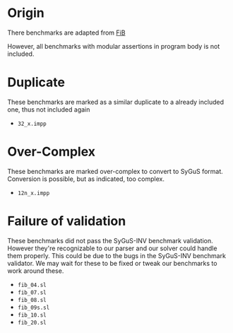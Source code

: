 # Origin

There benchmarks are adapted from [FiB](https://github.com/spencerxiao/ase2017-results-and-tools/tree/master/FiB_Tool/benchmarks) 

However, all benchmarks with modular assertions in program body is not included.

# Duplicate

These benchmarks are marked as a similar duplicate to a already included one,
thus not included again

- `32_x.impp`

# Over-Complex

These benchmarks are marked over-complex to convert to SyGuS format. Conversion 
is possible, but as indicated, too complex.

- `12n_x.impp`

# Failure of validation

These benchmarks did not pass the SyGuS-INV benchmark validation. However they're
recognizable to our parser and our solver could handle them properly. This could
be due to the bugs in the SyGuS-INV benchmark validator. We may wait for these to
be fixed or tweak our benchmarks to work around these.

- `fib_04.sl`
- `fib_07.sl`
- `fib_08.sl`
- `fib_09s.sl`
- `fib_10.sl`
- `fib_20.sl`

